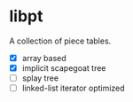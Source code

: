 # libpt
A collection of piece tables.

- [x] array based
- [x] implicit scapegoat tree
- [ ] splay tree
- [ ] linked-list iterator optimized
